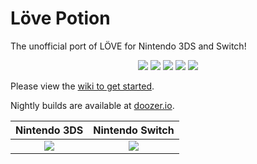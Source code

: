 # Löve Potion
The unofficial port of LÖVE for Nintendo 3DS and Switch!

<p align="center">
    <img src="https://doozer.io/badge/TurtleP/LovePotion/buildstatus/master"/>
    <img src="https://img.shields.io/badge/license-MIT-blue.svg?style=flat-square"/>
    <img src="https://img.shields.io/github/stars/TurtleP/LovePotion.svg?style=flat-square"/>
    <img src="https://img.shields.io/github/issues/TurtleP/LovePotion.svg?style=flat-square"/>
    <img src="https://img.shields.io/badge/version-1.1.0-blue.svg?style=flat-square"/>
</p>

Please view the [wiki to get started](https://TurtleP.github.io/LovePotion/wiki).

Nightly builds are available at [doozer.io](https://doozer.io/TurtleP/LovePotion).

|Nintendo 3DS  |Nintendo Switch|
|:------------:|:------------:|
|![](https://i.imgur.com/EcnnNZ5.png)|![](https://i.imgur.com/PTACKcn.png)|
